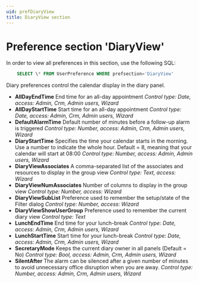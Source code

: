 ```yaml
---
uid: prefDiaryView
title: DiaryView section
---
```


Preference section 'DiaryView'
==============================

In order to view all preferences in this section, use the following SQL:

```SQL
    SELECT \* FROM UserPreference WHERE prefsection='DiaryView'
```

Diary preferences control the calendar display in the diary panel.

* **AllDayEndTime**
End time for an all-day appointment
*Control type: Date, access: Admin, Crm, Admin users, Wizard*
* **AllDayStartTime**
Start time for an all-day appointment
*Control type: Date, access: Admin, Crm, Admin users, Wizard*
* **DefaultAlarmTime**
Default number of minutes before a follow-up alarm is triggered
*Control type: Number, access: Admin, Crm, Admin users, Wizard*
* **DiaryStartTime**
Specifies the time your calendar starts in the morning. Use a number to indicate the whole hour. Default = 8, meaning that your calendar will start at 08:00
*Control type: Number, access: Admin, Admin users, Wizard*
* **DiaryViewAssociates**
A comma-separated list of the associates and resources to display in the group view
*Control type: Text, access: Wizard*
* **DiaryViewNumAssociates**
Number of columns to display in the group view
*Control type: Number, access: Wizard*
* **DiaryViewSubList**
Preference used to remember the setup/state of the Filter dialog
*Control type: Number, access: Wizard*
* **DiaryViewShowUserGroup**
Preference used to remember the current diary view
*Control type: Text*
* **LunchEndTime**
End time for your lunch-break
*Control type: Date, access: Admin, Crm, Admin users, Wizard*
* **LunchStartTime**
Start time for your lunch-break
*Control type: Date, access: Admin, Crm, Admin users, Wizard*
* **SecretaryMode**
Keeps the current diary owner in all panels (Default = No)
*Control type: Bool, access: Admin, Crm, Admin users, Wizard*
* **SilentAfter**
The alarm can be silenced after a given number of minutes to avoid unnecessary office disruption when you are away.
*Control type: Number, access: Admin, Crm, Admin users, Wizard*

